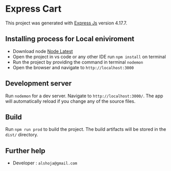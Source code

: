 # Express Cart

This project was generated with [Express Js](https://expressjs.com/) version 4.17.7.

## Installing process for Local eniviroment

* Download node [Node Latest](https://nodejs.org/en/)
* Open the project in vs code or any other IDE  run `npm install` on terminal
* Run the project by providing the command in terminal `nodemon`  
* Open the browser and navigate to `http://localhost:3000`

## Development server

Run `nodemon` for a dev server. Navigate to `http://localhost:3000/`. The app will automatically reload if you change any of the source files.

## Build

Run `npm run prod` to build the project. The build artifacts will be stored in the `dist/` directory. 



## Further help

- Developer : `alshoja@gmail.com`
